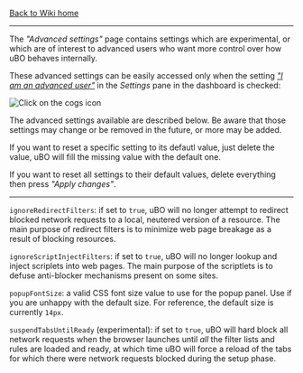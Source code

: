 [Back to Wiki home](https://github.com/gorhill/uBlock/wiki)

***

The _"Advanced settings"_ page contains settings which are experimental, or which are of interest to advanced users who want more control over how uBO behaves internally.

These advanced settings can be easily accessed only when the setting [_"I am an advanced user"_](https://github.com/gorhill/uBlock/wiki/Advanced-user-features) in the _Settings_ pane in the dashboard is checked:

![Click on the _cogs_ icon](https://cloud.githubusercontent.com/assets/585534/20042797/2800dcd4-a44e-11e6-9bc8-a5e0c960262c.png)

The advanced settings available are described below. Be aware that those settings may change or be removed in the future, or more may be added.

If you want to reset a specific setting to its defautl value, just delete the value, uBO will fill the missing value with the default one.

If you want to reset all settings to their default values, delete everything then press _"Apply changes"_.

***

`ignoreRedirectFilters`: if set to `true`, uBO will no longer attempt to redirect blocked network requests to a local, neutered version of a resource. The main purpose of redirect filters is to minimize web page breakage as a result of blocking resources.

`ignoreScriptInjectFilters`: if set to `true`, uBO will no longer lookup and inject scriplets into web pages. The main purpose of the scriptlets is to defuse anti-blocker mechanisms present on some sites.

`popupFontSize`: a valid CSS font size value to use for the popup panel. Use if you are unhappy with the default size. For reference, the default size is currently `14px`.

`suspendTabsUntilReady` (experimental): if set to `true`, uBO will hard block all network requests when the browser launches until _all_ the filter lists and rules are loaded and ready, at which time uBO will force a reload of the tabs for which there were network requests blocked during the setup phase.